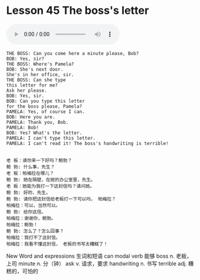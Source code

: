 # Lesson 45 The boss's letter

​<audio id="audio" controls="" loop="loop">
    <source id="mp3" src="https://online1.tingclass.net/lesson/shi0529/0000/16/45.mp3"> 
</audio>

```
THE BOSS: Can you come here a minute please, Bob?
BOB: Yes, sir?
THE BOSS: Where's Pamela?
BOB: She's next door.
She's in her office, sir.
THE BOSS: Can she type
this letter for me?
Ask her please.
BOB: Yes, sir.
BOB: Can you type this letter
for the boss please, Pamela?
PAMELA: Yes, of course I can.
BOB: Here you are.
PAMELA: Thank you, Bob.
PAMELA: Bob!
BOB: Yes? What's the letter.
PAMELA: I can't type this letter.
PAMELA: I can't read it! The boss's handwriting is terrible!


老 板：请你来一下好吗？鲍勃？
鲍 勃: 什么事，先生？
老 板：帕梅拉在哪儿？
鲍 勃: 她在隔壁，在她的办公室里，先生。
老 板：她能为我打一下这封信吗？请问她。
鲍 勃: 好的，先生。
鲍 勃: 请你把这封信给老板打一下可以吗， 帕梅拉？
帕梅拉：可以，当然可以。
鲍 勃: 给你这信。
帕梅拉：谢谢你，鲍勃。
帕梅拉：鲍勃！
鲍 勃: 怎么了？怎么回事？
帕梅拉：我打不了这封信。
帕梅拉：我看不懂这封信， 老板的书写太糟糕了！
```

New Word and expressions 生词和短语
can
modal verb 能够
boss
n. 老板，上司
minute
n. 分（钟）
ask
v. 请求，要求
handwriting
n. 书写
terrible
adj. 糟糕的，可怕的